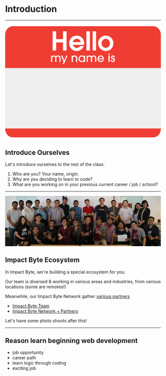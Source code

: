 # Introduction

---

![](./assets/hello.svg)

## Introduce Ourselves

Let's introduce ourselves to the rest of the class.

1. Who are you? Your name, origin.
2. Why are you deciding to learn to code?
3. What are you working on in your previous current career / job / school?

---

![](./assets/partners.jpg)

## Impact Byte Ecosystem

In Impact Byte, we're building a special ecosystem for you.

Our team is diversed & working in various areas and industries, from various locations (some are remotes!)

Meanwhile, our Impact Byte Network gather [various partners](https://impactbyte.com/partners)

* [Impact Byte Team](https://impactbyte.com/team)
* [Impact Byte Network + Partners](https://impactbyte.com/partners)

Let's have some photo shoots after this!

---

## Reason learn beginning web development
* job opportunity
* career path
* learn logic through coding
* exciting job